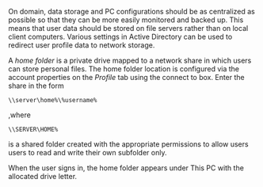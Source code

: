 On domain, data storage and PC configurations should be as centralized as possible so that they can be more easily monitored and backed up. This means that user data should be stored on file servers rather than on local client computers. Various settings in Active Directory can be used to redirect user profile data to network storage. 

A *home folder* is a private drive mapped to a network share in which users can store personal files. The home folder location is configured via the account properties on the *Profile* tab using the connect to box. Enter the share in the form 
```
\\server\home%\%username%
```
,where 
```
\\SERVER\HOME%
```
is a shared folder created with the appropriate permissions to allow users users to read and write their own subfolder only.

When the user signs in, the home folder appears under This PC with the allocated drive letter. 

